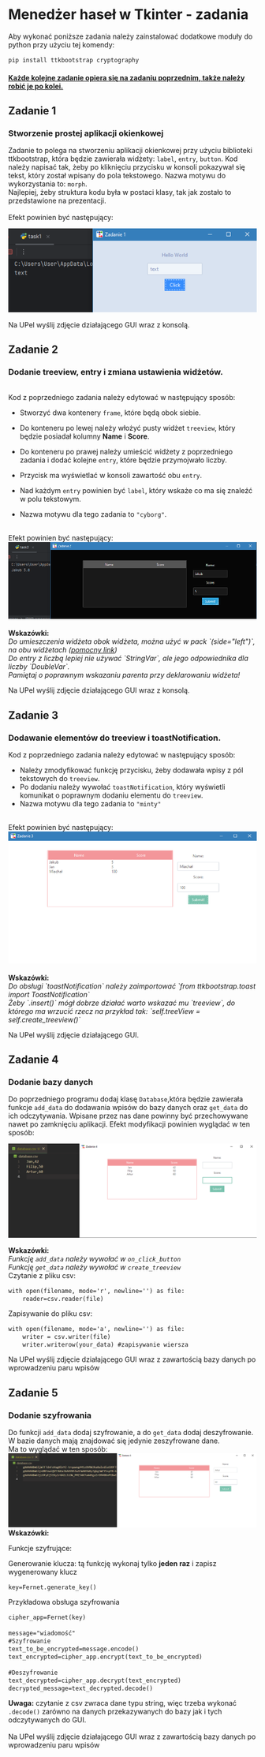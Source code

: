 # Menedżer haseł w Tkinter - zadania
Aby wykonać poniższe zadania należy zainstalować dodatkowe moduły do python przy użyciu tej komendy:
```
pip install ttkbootstrap cryptography
```
<h4><u>Każde kolejne zadanie opiera się na zadaniu poprzednim, także należy robić je po kolei.</u></h4>

<h2>Zadanie 1</h2>
<h3>Stworzenie prostej aplikacji okienkowej</h3>

Zadanie to polega na stworzeniu aplikacji okienkowej przy użyciu biblioteki ttkbootstrap, która będzie zawierała widżety: `label`, `entry`, `button`. Kod należy napisać tak, żeby po kliknięciu przycisku w konsoli pokazywał się tekst, który został wpisany do pola tekstowego. Nazwa motywu do wykorzystania to: `morph`.
<br>
Najlepiej, żeby struktura kodu była w postaci klasy, tak jak  zostało to przedstawione na prezentacji.
<br><br>
Efekt powinien być następujący:

<img title="Zadanie 1" src="images/task1.png">
<br> 

Na UPel wyślij zdjęcie działającego GUI wraz z konsolą.


<h2>Zadanie 2</h2>
<h3>Dodanie treeview, entry i zmiana ustawienia widżetów.</h3>
<br>
Kod z poprzedniego zadania należy edytować w następujący sposób:

* Stworzyć dwa kontenery `frame`, które będą obok siebie.

* Do konteneru po lewej należy włożyć pusty widżet `treeview`, który będzie posiadał kolumny <b>Name</b> i <b>Score</b>.</li>

* Do konteneru po prawej należy umieścić widżety z poprzedniego zadania i dodać kolejne `entry`, które będzie przymojwało liczby.

* Przycisk ma wyświetlać w konsoli zawartość obu `entry`.

* Nad każdym `entry` powinien być `label`, który wskaże co ma się znaleźć w polu tekstowym.

* Nazwa motywu dla tego zadania to `"cyborg"`.
<br>
Efekt powinien być następujący:<br>
<img title="Zadanie 2" src="images/task2.png">
<br>
<br>
<b>Wskazówki:</b>
<br>
<i>Do umieszczenia widżeta obok widżeta, można użyć w pack `(side="left")`, na obu widżetach (<a href="https://www.pythontutorial.net/tkinter/tkinter-pack/">pomocny link</a>)</i>
<br>
<i>Do entry z liczbą lepiej nie używać `StringVar`, ale jego odpowiednika dla liczby `DoubleVar`.</i>
<br> 
<i>Pamiętaj o poprawnym wskazaniu parenta przy deklarowaniu widżeta!</i>
<br>

Na UPel wyślij zdjęcie działającego GUI wraz z konsolą.

<h2>Zadanie 3</h2>
<h3>Dodawanie elementów do treeview i toastNotification.</h3>

Kod z poprzedniego zadania należy edytować w następujący sposób:

* Należy zmodyfikować funkcję przycisku, żeby dodawała wpisy z pól tekstowych do `treeview`.
* Po dodaniu należy wywołać `toastNotification`, który wyświetli komunikat o poprawnym dodaniu elementu do `treeview`.
* Nazwa motywu dla tego zadania to `"minty"`
<br>
Efekt powinien być następujący:<br>
<img title="Zadanie 3" src="images/task3.png">
<br>
<br>
<b>Wskazówki:</b>
<br>
<i>Do obsługi `toastNotification` należy zaimportować `from ttkbootstrap.toast import ToastNotification`</i>
<br>
<i>Żeby `.insert()` mógł dobrze działać warto wskazać mu `treeview`, do którego ma wrzucić rzecz na przykład tak: `self.treeView = self.create_treeview()`</i>
<br>

Na UPel wyślij zdjęcie działającego GUI.






<h2>Zadanie 4</h2>
<h3>Dodanie bazy danych</h3>

Do poprzedniego programu dodaj klasę `Database`,która będzie zawierała funkcje `add_data` do dodawania wpisów do bazy danych oraz `get_data` do ich odczytywania. Wpisane przez nas dane powinny być przechowywane nawet po zamknięciu aplikacji.
Efekt modyfikacji powinien wyglądać w ten sposób:

<img title="Zadanie 4" src="images/task4.png">

<b>Wskazówki:</b>
<br>
<i>Funkcję `add_data` należy wywołać w `on_click_button`</i>
<br>
<i>Funkcję `get_data` należy wywołać w `create_treeview`</i>
<br>
Czytanie z pliku csv:

```
with open(filename, mode='r', newline='') as file:
    reader=csv.reader(file)
```
Zapisywanie do pliku csv:

```
with open(filename, mode='a', newline='') as file:
    writer = csv.writer(file)
    writer.writerow(your_data) #zapisywanie wiersza
```
Na UPel wyślij zdjęcie działającego GUI wraz z zawartością bazy danych po wprowadzeniu paru wpisów
<h2>Zadanie 5</h2>
<h3>Dodanie szyfrowania</h3>

Do funkcji `add_data` dodaj szyfrowanie, a do `get_data` dodaj deszyfrowanie. W bazie danych mają znajdować się jedynie zeszyfrowane dane. <br>
Ma to wyglądać w ten sposób:
<br>
<img title="Zadanie 5" src="images/task5.png">
<b>Wskazówki:</b>

Funkcje szyfrujące:

Generowanie klucza: tą funkcję wykonaj tylko <b>jeden raz</b> i zapisz wygenerowany klucz

```
key=Fernet.generate_key()
```
Przykładowa obsługa szyfrowania

```
cipher_app=Fernet(key)

message="wiadomość"
#Szyfrowanie
text_to_be_encrypted=message.encode()
text_encrypted=cipher_app.encrypt(text_to_be_encrypted)

#Deszyfrowanie
text_decrypted=cipher_app.decrypt(text_encrypted)
decrypted_message=text_decrypted.decode()
```
<b>Uwaga:</b>
czytanie z csv zwraca dane typu string, więc trzeba wykonać  `.decode()` zarówno na danych przekazywanych do bazy jak i tych odczytywanych do GUI.  <br><br>
Na UPel wyślij zdjęcie działającego GUI wraz z zawartością bazy danych po wprowadzeniu paru wpisów